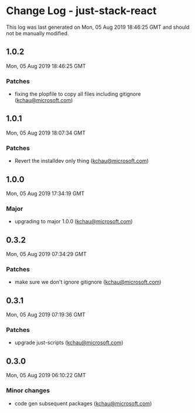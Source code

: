 # Change Log - just-stack-react

This log was last generated on Mon, 05 Aug 2019 18:46:25 GMT and should not be manually modified.

## 1.0.2
Mon, 05 Aug 2019 18:46:25 GMT

### Patches

- fixing the plopfile to copy all files including gitignore (kchau@microsoft.com)

## 1.0.1
Mon, 05 Aug 2019 18:07:34 GMT

### Patches

- Revert the installdev only thing (kchau@microsoft.com)

## 1.0.0
Mon, 05 Aug 2019 17:34:19 GMT

### Major

- upgrading to major 1.0.0 (kchau@microsoft.com)

## 0.3.2
Mon, 05 Aug 2019 07:34:29 GMT

### Patches

- make sure we don't ignore gitignore (kchau@microsoft.com)

## 0.3.1
Mon, 05 Aug 2019 07:19:36 GMT

### Patches

- upgrade just-scripts (kchau@microsoft.com)

## 0.3.0
Mon, 05 Aug 2019 06:10:22 GMT

### Minor changes

- code gen subsequent packages (kchau@microsoft.com)
